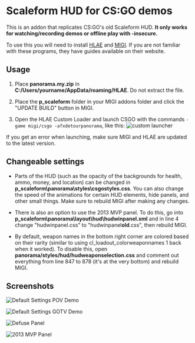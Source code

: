 
# Scaleform HUD for CS:GO demos

This is an addon that replicates CS:GO's old Scaleform HUD. **It only works for watching/recording demos or offline play with -insecure.**

To use this you will need to install [HLAE](https://www.advancedfx.org/) and [MIGI](https://zoolsmith.github.io/MIGI3/). If you are not familiar with these programs, they have guides available on their website.

## Usage

1. Place **panorama.my.zip** in **C:/Users/yourname/AppData/roaming/HLAE**. Do not extract the file.

2. Place the **p_scaleform** folder in your MIGI addons folder and click the "UPDATE BUILD" button in MIGI.

3. Open the HLAE Custom Loader and launch CSGO with the commands `-game migi/csgo -afxdetourpanorama`, like this:
 ![custom launcher](https://media.discordapp.net/attachments/893330030770405437/1044381127583998022/download_1.png?width=504&height=675 "custom launcher settings")

If you get an error when launching, make sure MIGI and HLAE are updated to the latest version.

## Changeable settings

- Parts of the HUD (such as the opacity of the backgrounds for health, ammo, money, and location) can be changed in **p_scaleform\panorama\styles\csgostyles.css**. You can also change the speed of the animations for certain HUD elements, hide panels, and other small things. Make sure to rebuild MIGI after making any changes.

- There is also an option to use the 2013 MVP panel. To do this, go into **p_scaleform\panorama\layout\hud\hudwinpanel.xml** and in line 4 change "hudwinpanel.css" to "hudwinpanel**old**.css", then rebuild MIGI.

- By default, weapon names in the bottom right corner are colored based on their rarity (similar to using cl_loadout_colorweaponnames 1 back when it worked). To disable this, open **panorama/styles/hud/hudweaponselection.css** and comment out everything from line 847 to 878 (it's at the very bottom) and rebuild MIGI.

## Screenshots

![Default Settings POV Demo](https://media.discordapp.net/attachments/974395055064379402/1044818925571022848/video.00_00_02_01.Still003.png?width=1201&height=676 "POV Demo, Default Settings")

![Default Settings GOTV Demo]( https://media.discordapp.net/attachments/974395055064379402/1044812324755746916/video.00_00_01_06.Still002.png?width=1201&height=676  "GOTV Demo, Default Settings")

![Defuse Panel](https://media.discordapp.net/attachments/974395055064379402/1044809047376920607/video.00_00_00_28.Still003.png?width=1201&height=676 "Defuse Panel")

![2013 MVP Panel](https://media.discordapp.net/attachments/974395055064379402/1044809046995251230/video.00_00_02_04.Still004.png?width=1201&height=676 "2013 MVP Panel")